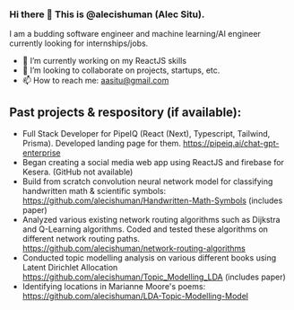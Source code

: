 ### Hi there 👋 This is @alecishuman (Alec Situ).
I am a budding software engineer and machine learning/AI engineer currently looking for internships/jobs.
- 🔭 I’m currently working on my ReactJS skills
- 👯 I’m looking to collaborate on projects, startups, etc.
- 📫 How to reach me: aasitu@gmail.com

## Past projects & respository (if available):
- Full Stack Developer for PipeIQ (React (Next), Typescript, Tailwind, Prisma). Developed landing page for them. https://pipeiq.ai/chat-gpt-enterprise
- Began creating a social media web app using ReactJS and firebase for Kesera. (GitHub not available)
- Build from scratch convolution neural network model for classifying handwritten math & scientific symbols: https://github.com/alecishuman/Handwritten-Math-Symbols (includes paper) 
- Analyzed various existing network routing algorithms such as Dijkstra and Q-Learning algorithms. Coded and tested these algorithms on different network routing paths. https://github.com/alecishuman/network-routing-algorithms
- Conducted topic modelling analysis on various different books using Latent Dirichlet Allocation https://github.com/alecishuman/Topic_Modelling_LDA (includes paper)
- Identifying locations in Marianne Moore's poems: https://github.com/alecishuman/LDA-Topic-Modelling-Model

<!--
**alecishuman/alecishuman** is a ✨ _special_ ✨ repository because its `README.md` (this file) appears on your GitHub profile.

Here are some ideas to get you started:

- 🔭 I’m currently working on improving my ReactJS skills
- 🌱 I’m currently learning ...
- 👯 I’m looking to collaborate on ...
- 🤔 I’m looking for help with ...
- 💬 Ask me about ...
- 📫 How to reach me: ...
- 😄 Pronouns: ...
- ⚡ Fun fact: ...
-->
